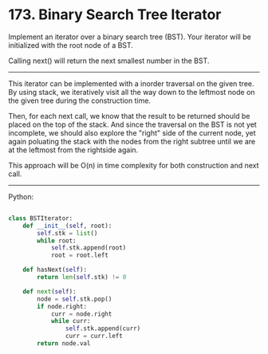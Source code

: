 # 173. Binary Search Tree Iterator

Implement an iterator over a binary search tree (BST). Your iterator will be
initialized with the root node of a BST.

Calling next() will return the next smallest number in the BST.

---

This iterator can be implemented with a inorder traversal on the given tree.
By using stack, we iteratively visit all the way down to the leftmost node on
the given tree during the construction time.

Then, for each next call, we know that the result to be returned should be
placed on the top of the stack. And since the traversal on the BST is not yet
incomplete, we should also explore the "right" side of the current node, yet
again poluating the stack with the nodes from the right subtree until we are
at the leftmost from the rightside again.

This approach will be O(n) in time complexity for both construction and next
call.

---

Python:

```python

class BSTIterator:
    def __init__(self, root):
        self.stk = list()
        while root:
            self.stk.append(root)
            root = root.left

    def hasNext(self):
        return len(self.stk) != 0

    def next(self):
        node = self.stk.pop()
        if node.right:
            curr = node.right
            while curr:
                self.stk.append(curr)
                curr = curr.left
        return node.val
```
